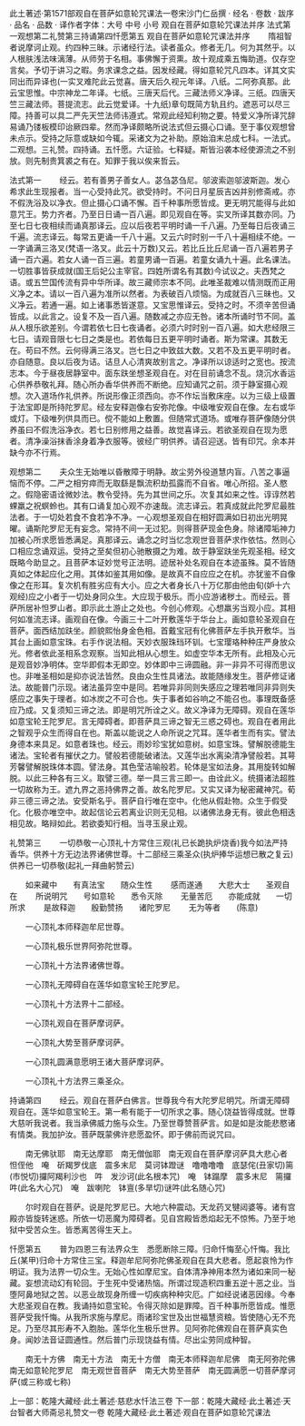 此土著述·第1571部观自在菩萨如意轮咒课法一卷宋沙门仁岳撰
· 经名 · 卷数 · 跋序
· 品名 · 品数 · 译作者字体：大号 中号 小号
观自在菩萨如意轮咒课法并序
法式第一观想第二礼赞第三持诵第四忏愿第五
观自在菩萨如意轮咒课法并序
　　隋祖智者说摩诃止观。约四种三昧。示诸经行法。读者虽众。修者无几。何为其然乎。以人根肤浅法味漓薄。从师劳于名相。事佛懈于资熏。故十观成乘五悔助道。仅存空言矣。予切于讲习之暇。务求课念之益。因发经藏。得如意轮咒凡四本。详其文实同出而异译也(一实叉难陀此云觉喜。唐天后久视元年译。八纸。二阿弥真那。此云宝思惟。中宗神龙二年译。七纸。三唐天后代。三藏法师义净译。三纸。四唐天竺三藏法师。菩提流志。此云觉爱译。十九纸)章句既简方轨且约。遮恶可以尽三障。持善可以具二严先天竺法师讳遵式。常观此经知利物之要。特爱义净所译咒辞易诵乃镂板模印诒厥四辈。然而净译颇略所说法式但云摄心口诵。至于事仪观想曾未点示。受持之际意或缺如今辄。采诸文为之补助。原始洎末总成七科。一法式。二观想。三礼赞。四持诵。五忏愿。六证验。七释疑。斯皆沿袭本经使源流之不别放。则先制贵箕裘之有在。知罪于我以俟来哲云。

法式第一
　　经云。若有善男子善女人。苾刍苾刍尼。邬波索迦邬波斯迦。发心希求此生现报者。当一心受持此咒。欲受持时。不问日月星辰吉凶并别修斋戒。亦不假洗浴及以净衣。但止摄心口诵不懈。百千种事所愿皆成。更无明咒能得与此如意咒王。势力齐者。乃至日日诵一百八遍。即见观自在等。实叉所译其数亦同。乃至七日七夜相续而诵真那译云。应以后夜若平明时诵一千八遍。乃至每日后夜诵三千遍。流志译云。每常五更诵一千八十遍。又云六时时别一千八十遍相续不绝。一一字诵满三洛叉(梵语一洛叉。此云十万数)又云。若比丘比丘尼诵一百八遍若男子诵一百六遍。若女人诵一百三遍。若童男诵一百遍。若童女诵九十遍。此名课法。一切胜事皆获成就(国王后妃公主宰官。四姓所谓名有其数)今试议之。夫西梵之语。或五竺国传流有异中华所译。故三藏师宗本不同。此唯圣裁难以情测既而正用义净之本。请以一百八遍为准所以然者。为表破百八烦恼。为成就百八三昧也。又义净云。若通一遍。如上诸事悉皆遂意。又宝思惟译云。受持之时。不须辛苦但诵皆成。以此言之。设复不及一百八遍。随数减之亦应无咎。诸本所诵时节不同。盖从人根乐欲差别。今谓若依七日七夜诵者。必须六时时别一百八遍。如大悲经限三七日。请观音限七七日之类是也。若依每日五更平明时诵者。斯为常课。其数无在。苟曰不然。云何得满三洛叉。岂七日之中致兹大数。又若不及五更平明时者。亦自随意。良以后夜为诘。诘旦人心清爽故别言之。净译所以谅适时之宽也。按流志本。今于昼夜居静室中。面东趺坐想圣观自在。对在目前诵念不乱。烧沉水香运心供养恭敬礼拜。随心所办香华供养而不断绝。应知诵咒之前。须于静室摄心观想。次入道场作礼供养。所说形像正须西向。亦不作坛当敷床座。以为三级上级置于法宝即是所持陀罗尼。经左安释迦像右安弥陀像。中级唯安观自在像。左右或华或灯。下级唯列供具而已。傥不能如上敷置。但随常式道场。或唯存菩萨像随分供养虽曰不假洗浴净衣。若七日别修用之益善。故觉喜译云。若欲圣观自在现为愿者。清净澡浴抹香涂身着净衣服等。彼经广明供养。请召迎送。皆有印咒。余本并缺今亦不行焉。

观想第二
　　夫众生无始唯以昏散障于明静。故尘劳外役道慧内盲。八苦之事逼恼而不停。二严之相穷瘁而无取繇是飘流积劫孤露而不自省。唯心所招。圣人愍之。假隐密语诠微妙法。教令受持。先为其世间之乐。次复其如来之性。谆谆然若蜾羸之祝螟蛉也。其有口诵复加心观不亦速哉。流志译云。若真成就此陀罗尼最胜法者。于一切处若食不食若净不净。一心观想圣观自在相好圆满如日初出光明晃曜。诵斯陀罗尼无有妄念。常持不间一无过犯。则得菩萨现金色身。除诸障垢神力加被心所求愿皆悉满足。真那译云。诵念之时当忆念观世音菩萨求作依怙。然则心口相应念诵双运。受持之至矣但初心驰散摄之为难。故于静室趺坐先观圣相。经文既略今助显之。且菩萨本证妙觉号正法明。迹居补处名观自在本迹虽殊。莫不皆随真如之体起应化之用。其体如鉴其用如像。是故真不自应应之在机。亦犹鉴不自像像之在形耳。复次机有胜劣应有大小。应之大者身长八十万亿那由他由旬(妒十六观经)应之小者于一切处身同众生。大应现于极乐。而小应游诸秽土。而经云。菩萨所居补怛罗山者。即示此土游止之处也。今创心修观。心想羸劣当观小应。其相何如准流志译。画观自在像。今画三十二叶开敷莲华于华台上。画如意轮圣观自在菩萨。面西结加趺坐。颜貌熙怡身金色相。首戴宝冠有化佛菩萨左手执开敷华。当其台上画如意宝珠。右手作说法相。天妙衣服珠珰环钏。七宝璎珞种种庄严身放众光。修者依此圣相系念观察。当知此相从心想生。如虚空华本无所有。此相及心元是观音妙净明体。空华即假本无即空。妙体即中三谛圆融。非一非异不可得而思议也。非唯圣相如是抑亦说法皆然。良由众生性具诸法。故能随缘发生。菩萨修证诸法。故能普门示现。诸法虽异空中是同。若唯异非同则失感应之理若唯同非异则失感应之事失于理者。如冰炭之不可合也。失于事者如谷响之不能召也。事理既备感应乃成。又复须知三谛之法。即是明咒所诠之义。故义净译为无障碍。观自在莲华如意宝轮王陀罗尼。言无障碍者。即菩萨具三谛之智无三惑之碍也。观自在者用此之智观乎众生而得自在也。斯盖以能说之人命所说之咒耳。莲华者生而有实。譬法身德本来具足。如意者珠也。经云。雨妙珍宝犹如意树。如意宝珠。譬解脱德能生诸法。宝轮者有摧伏之力。譬般若德能破诸法。又莲华出水离染清净譬般若。其萼芳馨譬解脱珠体本圆。譬法身。其色莹洁喻般若。轮体是宝如法身。其用旋转如解脱。以此三种各有三义。取譬三德。举一具三言三即一。由诠此义。统摄诸法超胜一切故称为王。遮九界之恶持佛界之善。故名陀罗尼。又实又译为秘密藏神咒。荀非三德三谛之法。安受斯名乎。菩萨自行唯在空中。化他从假赴物。众生于假受化。化极亦唯空中。故起信论云若离业识则无见相。以诸佛法身无有。彼此色相迭相见故。略辩如此。若欲委知行相。当寻玉泉止观。

礼赞第三
　　一切恭敬一心顶礼十方常住三观(礼已长跪执炉烧香)我今如法严持香华。供养十方无边法界诸佛世尊。十二部经三乘圣众(执炉捧华运想已散之复云)供养已一切恭敬(起礼一拜曲躬赞云)

　　如来藏中　　有真法宝　　随众生性
　　感而遂通　　大悲大士　　圣观自在
　　所说明咒　　号如意轮　　悉令灭除
　　无量苦厄　　亦能成就　　一切所求
　　是故释迦　　殷勤赞扬　　诸陀罗尼
　　无为等者　　(陈意)

　　一心顶礼本师释迦牟尼世尊。

　　一心顶礼极乐世界阿弥陀世尊。

　　一心顶礼十方法界诸佛世尊。

　　一心顶礼无障碍自在莲华如意宝轮王陀罗尼。

　　一心顶礼十方法界十二部经。

　　一心顶礼观自在菩萨摩诃萨。

　　一心顶礼大势至菩萨摩诃萨。

　　一心顶礼圆满意愿明王诸大菩萨摩诃萨。

　　一心顶礼十方法界三乘圣众。

持诵第四
　　经云。观自在菩萨白佛言。世尊我今有大陀罗尼明咒。所谓无障碍观自在。莲华如意宝轮王。第一希有能于一切所求之事。随心饶益皆得成就。世尊大慈听我说者。我当承佛威力施与众生。乃至世尊赞菩萨言。如是如是汝能悲愍诸有情类。我加护汝。菩萨既蒙佛许悲愿盈怀。即于佛前而说咒曰。

　　南无佛驮耶　南无达摩耶　南无僧伽耶　南无观自在菩萨摩诃萨具大悲心者　怛侄他　唵　斫羯罗伐底　震多末尼　莫诃钵蹬谜　噜噜噜噜　底瑟侘(丑家切)篅(市悦切)攞阿羯利沙也　吽　发沙诃(此名根本咒)　唵　钵蹋摩　震多末尼　篅攞吽(此名大心咒)　唵　跋喇陀　钵亶(多旱切)谜吽(此名随心咒)

　　尔时观自在菩萨。说是陀罗尼已。大地六种震动。天龙药叉犍闼婆等。诸有宫殿亦皆旋转迷惑。所依一切恶魔为障碍者。见自宫殿皆悉焰起无不惊怖。乃至于地狱中受苦众生。皆悉离苦得生天上。

忏愿第五
　　普为四恩三有法界众生　悉愿断除三障。归命忏悔至心忏悔。我比丘(某甲)归命十方常住三宝。释迦牟尼阿弥陀佛圣观自在具大悲者。愿起哀怜为作明证。我为法界一切众生。无始心性如摩尼宝。自体清净神用本然为诸如来同一秘藏。妄想流动幻有轮回。于生死中受诸热恼。所谓过现造积四重五逆十恶之业。当堕阿鼻地狱之苦。以恶业故现身所缠一切疾病种种灾厄。广如经说诸恶因缘。今奉大悲圣观自在教。我诵持如意宝轮。令得灭除如是罪障。百千种事所愿皆成。惟愿菩萨受我忏悔。从我所求施与摩尼。雨诸珍宝世及出世福慧资粮。皆使随心无不充足。乃至尽其形寿不入胞胎。莲华化生极乐世界。见阿弥陀佛观自在菩萨真实色身。闻妙法音证圆通性。然后普门示现饶益有情。尽出尘劳同成种智。

　　南无十方佛　南无十方法　南无十方僧　南无本师释迦牟尼佛　南无阿弥陀佛　南无如意轮陀罗尼　南无观世音菩萨　南无大势至菩萨　南无圆满愿一切菩萨摩诃萨(或三称或七称)

上一部：乾隆大藏经·此土著述·慈悲水忏法三卷
下一部：乾隆大藏经·此土著述·天台智者大师斋忌礼赞文一卷
乾隆大藏经·此土著述·观自在菩萨如意轮咒课法